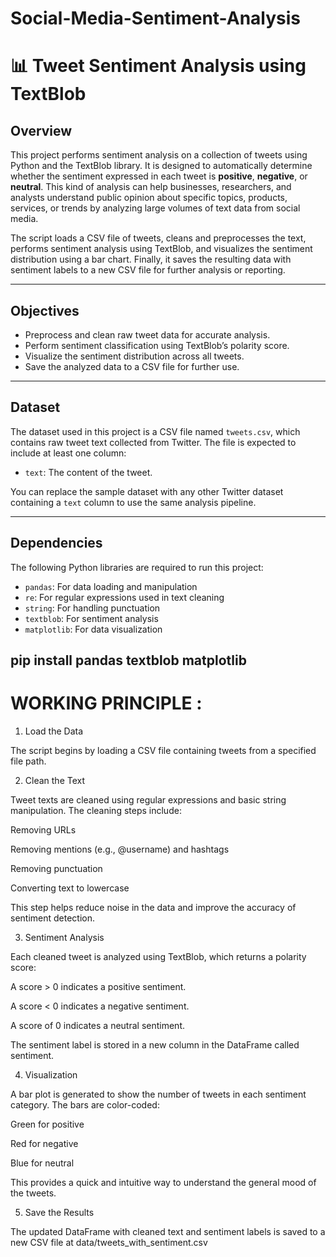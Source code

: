# Social-Media-Sentiment-Analysis

# 📊 Tweet Sentiment Analysis using TextBlob

## Overview

This project performs sentiment analysis on a collection of tweets using Python and the TextBlob library. It is designed to automatically determine whether the sentiment expressed in each tweet is **positive**, **negative**, or **neutral**. This kind of analysis can help businesses, researchers, and analysts understand public opinion about specific topics, products, services, or trends by analyzing large volumes of text data from social media.

The script loads a CSV file of tweets, cleans and preprocesses the text, performs sentiment analysis using TextBlob, and visualizes the sentiment distribution using a bar chart. Finally, it saves the resulting data with sentiment labels to a new CSV file for further analysis or reporting.

---

## Objectives

- Preprocess and clean raw tweet data for accurate analysis.
- Perform sentiment classification using TextBlob’s polarity score.
- Visualize the sentiment distribution across all tweets.
- Save the analyzed data to a CSV file for further use.

---

## Dataset

The dataset used in this project is a CSV file named `tweets.csv`, which contains raw tweet text collected from Twitter. The file is expected to include at least one column:
- `text`: The content of the tweet.

You can replace the sample dataset with any other Twitter dataset containing a `text` column to use the same analysis pipeline.

---

## Dependencies

The following Python libraries are required to run this project:

- `pandas`: For data loading and manipulation
- `re`: For regular expressions used in text cleaning
- `string`: For handling punctuation
- `textblob`: For sentiment analysis
- `matplotlib`: For data visualization

pip install pandas textblob matplotlib
---

# WORKING PRINCIPLE :
1. Load the Data

 The script begins by loading a CSV file containing tweets from a specified file path.

2. Clean the Text

 Tweet texts are cleaned using regular expressions and basic string manipulation. The cleaning steps include:

Removing URLs

Removing mentions (e.g., @username) and hashtags

Removing punctuation

Converting text to lowercase

 This step helps reduce noise in the data and improve the accuracy of sentiment detection.


3. Sentiment Analysis

Each cleaned tweet is analyzed using TextBlob, which returns a polarity score:

A score > 0 indicates a positive sentiment.

A score < 0 indicates a negative sentiment.

A score of 0 indicates a neutral sentiment.

The sentiment label is stored in a new column in the DataFrame called sentiment.


4. Visualization

 A bar plot is generated to show the number of tweets in each sentiment category. The bars are color-coded:

Green for positive

Red for negative

Blue for neutral

This provides a quick and intuitive way to understand the general mood of the tweets.

5. Save the Results

The updated DataFrame with cleaned text and sentiment labels is saved to a new CSV file at data/tweets_with_sentiment.csv

